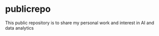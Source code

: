 # publicrepo
This public repository is to share my personal work and interest in AI and data analytics
